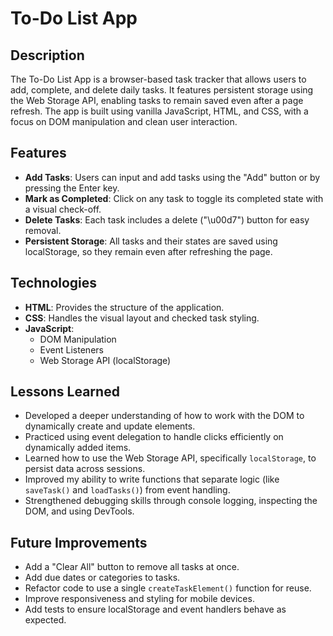 # To-Do List App

## Description
The To-Do List App is a browser-based task tracker that allows users to add, complete, and delete daily tasks. It features persistent storage using the Web Storage API, enabling tasks to remain saved even after a page refresh. The app is built using vanilla JavaScript, HTML, and CSS, with a focus on DOM manipulation and clean user interaction.

## Features
- **Add Tasks**: Users can input and add tasks using the "Add" button or by pressing the Enter key.
- **Mark as Completed**: Click on any task to toggle its completed state with a visual check-off.
- **Delete Tasks**: Each task includes a delete ("\u00d7") button for easy removal.
- **Persistent Storage**: All tasks and their states are saved using localStorage, so they remain even after refreshing the page.

## Technologies
- **HTML**: Provides the structure of the application.
- **CSS**: Handles the visual layout and checked task styling.
- **JavaScript**:
  - DOM Manipulation
  - Event Listeners
  - Web Storage API (localStorage)

## Lessons Learned
- Developed a deeper understanding of how to work with the DOM to dynamically create and update elements.
- Practiced using event delegation to handle clicks efficiently on dynamically added items.
- Learned how to use the Web Storage API, specifically `localStorage`, to persist data across sessions.
- Improved my ability to write functions that separate logic (like `saveTask()` and `loadTasks()`) from event handling.
- Strengthened debugging skills through console logging, inspecting the DOM, and using DevTools.

## Future Improvements
- Add a "Clear All" button to remove all tasks at once.
- Add due dates or categories to tasks.
- Refactor code to use a single `createTaskElement()` function for reuse.
- Improve responsiveness and styling for mobile devices.
- Add tests to ensure localStorage and event handlers behave as expected.

